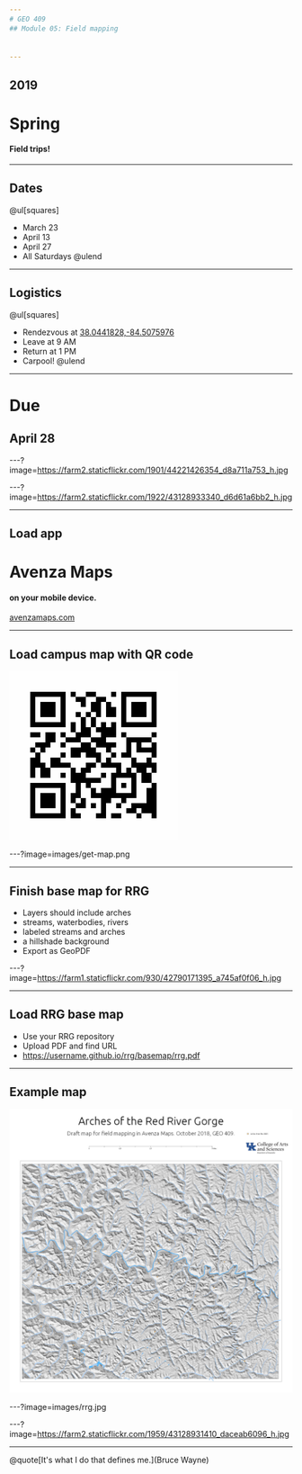 ```yaml
---
# GEO 409
## Module 05: Field mapping


---
```

## 2019
# Spring
#### Field trips!


---
## Dates
@ul[squares]
* March 23
* April 13
* April 27
* All Saturdays
@ulend

---
## Logistics
@ul[squares]
* Rendezvous at [38.0441828,-84.5075976](https://www.google.com/maps/@38.0441828,-84.5075976,19.55z)
* Leave at 9 AM
* Return at 1 PM
* Carpool!
@ulend
---
# Due
## April 28

---?image=https://farm2.staticflickr.com/1901/44221426354_d8a711a753_h.jpg

---?image=https://farm2.staticflickr.com/1922/43128933340_d6d61a6bb2_h.jpg

---
## Load app
# Avenza Maps 
#### on your mobile device.
[avenzamaps.com](https://avenzamaps.com)

---
## Load campus map with QR code
![images/get-map.png](images/get-map.png)

---?image=images/get-map.png


---
## Finish base map for RRG
* Layers should include arches
* streams, waterbodies, rivers
* labeled streams and arches
* a hillshade background
* Export as GeoPDF

---?image=https://farm1.staticflickr.com/930/42790171395_a745af0f06_h.jpg

---
## Load RRG base map
* Use your RRG repository
* Upload PDF and find URL
* https://username.github.io/rrg/basemap/rrg.pdf

---
## Example map
![images/rrg.jpg](images/rrg.jpg)


---?image=images/rrg.jpg

---?image=https://farm2.staticflickr.com/1959/43128931410_daceab6096_h.jpg

---
@quote[It's what I do that defines me.](Bruce Wayne)